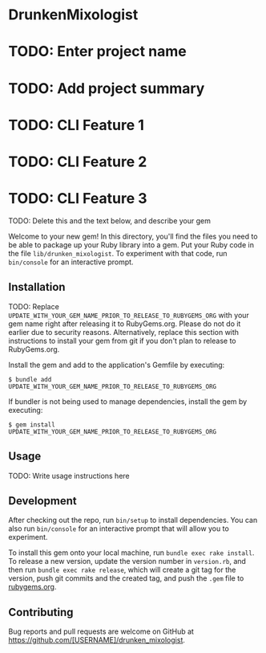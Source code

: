 # DrunkenMixologist

# TODO: Enter project name
<!-- Drunken Mixologist -->
# TODO: Add project summary
<!-- Goal of project is to gather mixed-drink ingredients (alcohol, bitters, syrups, garnishes, etc) then, when called, randomly produce a new "mixed-drink" that could conceivably be created, no matter how bad it may sound. Idea came up while watching a Youtube channel called "How to Drink", with a series of videos in which the host pulled supposedly real orders purchased by patrons at his bar, orders which sounded strange, bad, or just uncommon. He would then try to create his interpretation of that drink order, and taste-test ist. Some where understandibly awful, but some surprised himself with their quality and flavor. Sounded like a funny idea when I heard about this project. -->
# TODO: CLI Feature 1
<!-- Login/authentication feature similar to the example -->
# TODO: CLI Feature 2
<!-- Choose "surprise me" or enter alcohol type in the CLI to begin. either all random, or prompting the user whether they want, in succession, a second alcohol, a bitters, syrup, garnish, ice, etc, randomly assign a respective ingredient to the recipe, possibly give it a random name too? -->
<!-- think I'll try the Faraday thing, found an API on thecocktaildb.com/api.php, and haven't had luck finding a good website to scrape instead.  -->
# TODO: CLI Feature 3
<!-- give option to save drinks to favorites?  -->
<!-- 
Optional
Scrape data using Nokogiri/open-uri
Incorporate a login/logout system using BCrypt
Send requests to an API to capture data using Faraday -->


TODO: Delete this and the text below, and describe your gem

Welcome to your new gem! In this directory, you'll find the files you need to be able to package up your Ruby library into a gem. Put your Ruby code in the file `lib/drunken_mixologist`. To experiment with that code, run `bin/console` for an interactive prompt.

## Installation

TODO: Replace `UPDATE_WITH_YOUR_GEM_NAME_PRIOR_TO_RELEASE_TO_RUBYGEMS_ORG` with your gem name right after releasing it to RubyGems.org. Please do not do it earlier due to security reasons. Alternatively, replace this section with instructions to install your gem from git if you don't plan to release to RubyGems.org.

Install the gem and add to the application's Gemfile by executing:

    $ bundle add UPDATE_WITH_YOUR_GEM_NAME_PRIOR_TO_RELEASE_TO_RUBYGEMS_ORG

If bundler is not being used to manage dependencies, install the gem by executing:

    $ gem install UPDATE_WITH_YOUR_GEM_NAME_PRIOR_TO_RELEASE_TO_RUBYGEMS_ORG

## Usage

TODO: Write usage instructions here

## Development

After checking out the repo, run `bin/setup` to install dependencies. You can also run `bin/console` for an interactive prompt that will allow you to experiment.

To install this gem onto your local machine, run `bundle exec rake install`. To release a new version, update the version number in `version.rb`, and then run `bundle exec rake release`, which will create a git tag for the version, push git commits and the created tag, and push the `.gem` file to [rubygems.org](https://rubygems.org).

## Contributing

Bug reports and pull requests are welcome on GitHub at https://github.com/[USERNAME]/drunken_mixologist.
